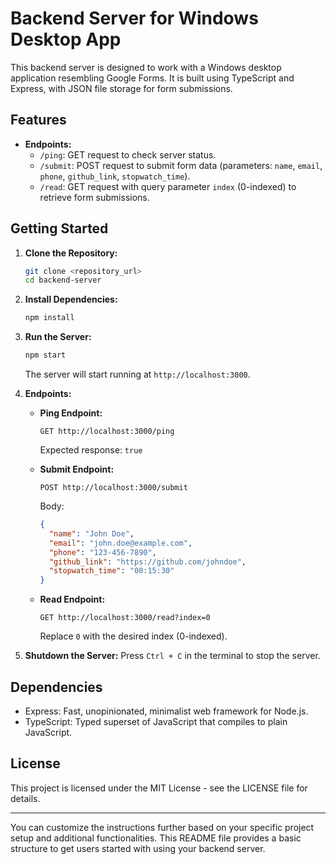 # Backend Server for Windows Desktop App

This backend server is designed to work with a Windows desktop application resembling Google Forms. It is built using TypeScript and Express, with JSON file storage for form submissions.

## Features

- **Endpoints:**
  - `/ping`: GET request to check server status.
  - `/submit`: POST request to submit form data (parameters: `name`, `email`, `phone`, `github_link`, `stopwatch_time`).
  - `/read`: GET request with query parameter `index` (0-indexed) to retrieve form submissions.

## Getting Started

1. **Clone the Repository:**
   ```bash
   git clone <repository_url>
   cd backend-server
   ```

2. **Install Dependencies:**
   ```bash
   npm install
   ```

3. **Run the Server:**
   ```bash
   npm start
   ```

   The server will start running at `http://localhost:3000`.

4. **Endpoints:**

   - **Ping Endpoint:**
     ```
     GET http://localhost:3000/ping
     ```
     Expected response: `true`

   - **Submit Endpoint:**
     ```
     POST http://localhost:3000/submit
     ```
     Body:
     ```json
     {
       "name": "John Doe",
       "email": "john.doe@example.com",
       "phone": "123-456-7890",
       "github_link": "https://github.com/johndoe",
       "stopwatch_time": "00:15:30"
     }
     ```

   - **Read Endpoint:**
     ```
     GET http://localhost:3000/read?index=0
     ```
     Replace `0` with the desired index (0-indexed).

5. **Shutdown the Server:**
   Press `Ctrl + C` in the terminal to stop the server.

## Dependencies

- Express: Fast, unopinionated, minimalist web framework for Node.js.
- TypeScript: Typed superset of JavaScript that compiles to plain JavaScript.

## License

This project is licensed under the MIT License - see the LICENSE file for details.

---

You can customize the instructions further based on your specific project setup and additional functionalities. This README file provides a basic structure to get users started with using your backend server.
